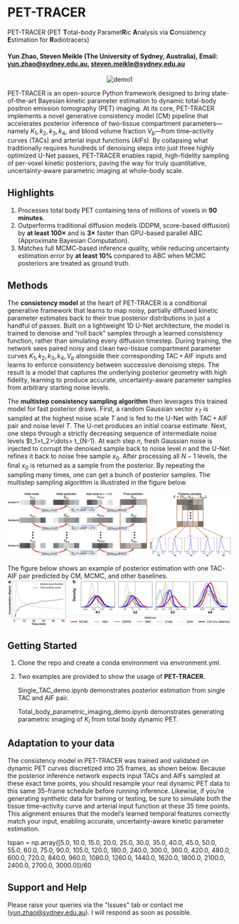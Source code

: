 # PET-TRACER
PET-TRACER (PET **T**otal-body Paramet**R**ic **A**nalysis via **C**onsistency **E**stimation for **R**adiotracers)
#### Yun Zhao, Steven Meikle (The University of Sydney, Australia), Email: yun.zhao@sydney.edu.au, steven.meikle@sydney.edu.au

<p align="center">
  <img src="Assets/Short_demo.gif" alt="demo1" />
</p>

PET-TRACER is an open-source Python framework designed to bring state-of-the-art Bayesian kinetic parameter estimation to dynamic total-body positron emission tomography (PET) imaging. At its core, PET-TRACER implements a novel generative consistency model (CM) pipeline that accelerates posterior inference of two-tissue compartment parameters—namely $K_1, k_2, k_3, k_4$, and blood volume fraction $V_b$—from time–activity curves (TACs) and arterial input functions (AIFs). By collapsing what traditionally requires hundreds of denoising steps into just three highly optimized U-Net passes, PET-TRACER enables rapid, high-fidelity sampling of per-voxel kinetic posteriors, paving the way for truly quantitative, uncertainty-aware parametric imaging at whole-body scale.

## Highlights
1. Processes total body PET containing tens of millions of voxels in **90 minutes**.
2. Outperforms traditional diffusion models (DDPM, score-based diffusion) by **at least 100×** and is **3×** faster than GPU-based parallel ABC (Approximate Bayesian Computation).
3. Matches full MCMC-based inference quality, while reducing uncertainty estimation error by **at least 10%** compared to ABC when MCMC posteriors are treated as ground truth.

## Methods
The **consistency model** at the heart of PET-TRACER is a conditional generative framework that learns to map noisy, partially diffused kinetic parameter estimates back to their true posterior distributions in just a handful of passes. Built on a lightweight 1D U-Net architecture, the model is trained to denoise and “roll back” samples through a learned consistency function, rather than simulating every diffusion timestep. During training, the network sees paired noisy and clean two-tissue compartment parameter curves $K_1, k_2, k_3, k_4, V_b$ alongside their corresponding TAC + AIF inputs and learns to enforce consistency between successive denoising steps. The result is a model that captures the underlying posterior geometry with high fidelity, learning to produce accurate, uncertainty-aware parameter samples from arbitrary starting noise levels.

The **multistep consistency sampling algorithm** then leverages this trained model for fast posterior draws. First, a random Gaussian vector $x_T$ is sampled at the highest noise scale $T$ and is fed to the U-Net with TAC + AIF pair and noise level $T$. The U-net produces an initial coarse estimate. Next, one steps through a strictly decreasing sequence of intermediate noise levels $t_1>t_2>\dots> t_{N-1}. At each step $n$, fresh Gaussian noise is injected to corrupt the denoised sample back to noise level $n$ and the U-Net refines it back to noise free sample $x_0$. After processing all $N-1$ levels, the final $x_0$ is returned as a sample from the posterior. By repeating the sampling many times, one can get a bunch of posterior samples. The multistep sampling algorithm is illustrated in the figure below.

![](Assets/Multistep_consistency_sampling.png)

The figure below shows an example of posterior estimation with one TAC-AIF pair predicted by CM, MCMC, and other baselines.
![](Assets/Posterior_estimation_example.png)

## Getting Started
1. Clone the repo and create a conda environment via environment.yml.
2. Two examples are provided to show the usage of **PET-TRACER**.
   
   Single_TAC_demo.ipynb demonstrates posterior estimation from single TAC and AIF pair.
   
   Total_body_parametric_imaging_demo.ipynb demonstrates generating parametric imaging of $K_i$ from total body dynamic PET.

## Adaptation to your data
The consistency model in PET-TRACER was trained and validated on dynamic PET curves discretized into 35 frames, as shown below. Because the posterior inference network expects input TACs and AIFs sampled at these exact time points, you should resample your real dynamic PET data to this same 35-frame schedule before running inference. Likewise, if you’re generating synthetic data for training or testing, be sure to simulate both the tissue time–activity curve and arterial input function at these 35 time points. This alignment ensures that the model’s learned temporal features correctly match your input, enabling accurate, uncertainty-aware kinetic parameter estimation.

tspan = np.array([5.0, 10.0, 15.0, 20.0, 25.0, 30.0, 35.0, 40.0, 45.0, 50.0, 55.0, 60.0, 75.0, 90.0, 105.0, 120.0, 180.0, 240.0, 300.0, 360.0, 420.0, 480.0, 600.0, 720.0, 840.0, 960.0, 1080.0, 1260.0, 1440.0, 1620.0, 1800.0, 2100.0, 2400.0, 2700.0, 3000.0])/60

## Support and Help
Please raise your queries via the "Issues" tab or contact me (yun.zhao@sydney.edu.au). I will respond as soon as possible.
